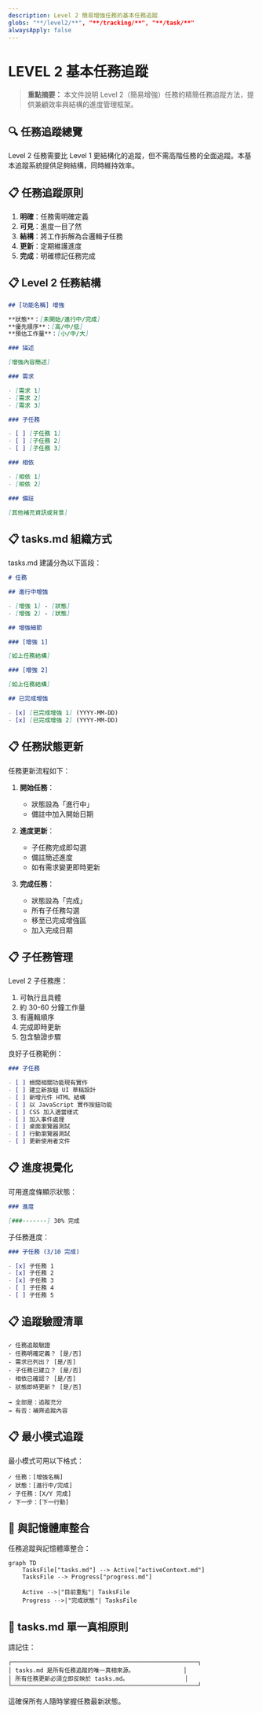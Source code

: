 ```yaml
---
description: Level 2 簡易增強任務的基本任務追蹤
globs: "**/level2/**", "**/tracking/**", "**/task/**"
alwaysApply: false
---
```


# LEVEL 2 基本任務追蹤

> **重點摘要：** 本文件說明 Level 2（簡易增強）任務的精簡任務追蹤方法，提供兼顧效率與結構的進度管理框架。

## 🔍 任務追蹤總覽

Level 2 任務需要比 Level 1 更結構化的追蹤，但不需高階任務的全面追蹤。本基本追蹤系統提供足夠結構，同時維持效率。

## 📋 任務追蹤原則

1. **明確**：任務需明確定義
2. **可見**：進度一目了然
3. **結構**：將工作拆解為合邏輯子任務
4. **更新**：定期維護進度
5. **完成**：明確標記任務完成

## 📋 Level 2 任務結構

```markdown
## [功能名稱] 增強

**狀態**：[未開始/進行中/完成]
**優先順序**：[高/中/低]
**預估工作量**：[小/中/大]

### 描述

[增強內容簡述]

### 需求

- [需求 1]
- [需求 2]
- [需求 3]

### 子任務

- [ ] [子任務 1]
- [ ] [子任務 2]
- [ ] [子任務 3]

### 相依

- [相依 1]
- [相依 2]

### 備註

[其他補充資訊或背景]
```

## 📋 tasks.md 組織方式

tasks.md 建議分為以下區段：

```markdown
# 任務

## 進行中增強

- [增強 1] - [狀態]
- [增強 2] - [狀態]

## 增強細節

### [增強 1]

[如上任務結構]

### [增強 2]

[如上任務結構]

## 已完成增強

- [x] [已完成增強 1] (YYYY-MM-DD)
- [x] [已完成增強 2] (YYYY-MM-DD)
```

## 📋 任務狀態更新

任務更新流程如下：

1. **開始任務**：

   - 狀態設為「進行中」
   - 備註中加入開始日期

2. **進度更新**：

   - 子任務完成即勾選
   - 備註簡述進度
   - 如有需求變更即時更新

3. **完成任務**：
   - 狀態設為「完成」
   - 所有子任務勾選
   - 移至已完成增強區
   - 加入完成日期

## 📋 子任務管理

Level 2 子任務應：

1. 可執行且具體
2. 約 30-60 分鐘工作量
3. 有邏輯順序
4. 完成即時更新
5. 包含驗證步驟

良好子任務範例：

```markdown
### 子任務

- [ ] 檢閱相關功能現有實作
- [ ] 建立新按鈕 UI 草稿設計
- [ ] 新增元件 HTML 結構
- [ ] 以 JavaScript 實作按鈕功能
- [ ] CSS 加入適當樣式
- [ ] 加入事件處理
- [ ] 桌面瀏覽器測試
- [ ] 行動瀏覽器測試
- [ ] 更新使用者文件
```

## 📋 進度視覺化

可用進度條顯示狀態：

```markdown
### 進度

[###-------] 30% 完成
```

子任務進度：

```markdown
### 子任務 (3/10 完成)

- [x] 子任務 1
- [x] 子任務 2
- [x] 子任務 3
- [ ] 子任務 4
- [ ] 子任務 5
```

## 📋 追蹤驗證清單

```
✓ 任務追蹤驗證
- 任務明確定義？ [是/否]
- 需求已列出？ [是/否]
- 子任務已建立？ [是/否]
- 相依已確認？ [是/否]
- 狀態即時更新？ [是/否]

→ 全部是：追蹤充分
→ 有否：補齊追蹤內容
```

## 📋 最小模式追蹤

最小模式可用以下格式：

```
✓ 任務：[增強名稱]
✓ 狀態：[進行中/完成]
✓ 子任務：[X/Y 完成]
✓ 下一步：[下一行動]
```

## 🔄 與記憶體庫整合

任務追蹤與記憶體庫整合：

```mermaid
graph TD
    TasksFile["tasks.md"] --> Active["activeContext.md"]
    TasksFile --> Progress["progress.md"]

    Active -->|"目前重點"| TasksFile
    Progress -->|"完成狀態"| TasksFile
```

## 🚨 tasks.md 單一真相原則

請記住：

```
┌─────────────────────────────────────────────────────┐
│ tasks.md 是所有任務追蹤的唯一真相來源。              │
│ 所有任務更新必須立即反映於 tasks.md。                │
└─────────────────────────────────────────────────────┘
```

這確保所有人隨時掌握任務最新狀態。
